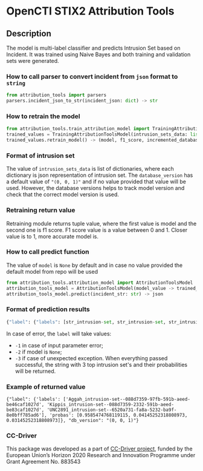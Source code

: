# OpenCTI STIX2 Attribution Tools


## Description

The model is multi-label classifier and predicts Intrusion Set based on Incident. It was trained using Naive Bayes and both training and validation sets were generated.
  
### How to call parser to convert incident from `json` format to `string`
```python
from attribution_tools import parsers
parsers.incident_json_to_str(incident_json: dict) -> str
```
### How to retrain the model
```python
from attribution_tools.train_attribution_model import TrainingAttributionToolsModel
trained_values = TrainingAttributionToolsModel(intrusion_sets_data: list, database_version: string)
trained_values.retrain_model() -> (model, f1_score, incremented_database_version)
```
### Format of intrusion set
The value of `intrusion_sets_data` is list of dictionaries, where each dictionary is json representation of intrusion set. The `database_version` has a default value of `"(0, 0, 1)"` and if no value provided that value will be used. However, the database versions helps to track model version and check that the correct model version is used. 
### Retraining return value
Retraining module returns tuple value, where the first value is model and the second one is f1 score. F1 score value is a value between 0 and 1. Closer value is to 1, more accurate model is.
### How to call predict function
The value of `model` is `None` by default and in case no value provided the default model from repo will be used
```python
from attribution_tools.attribution_model import AttributionToolsModel
attribution_tools_model = AttributionToolsModel(model_value -> trained_values[0], database_version -> trained_values[2])
attribution_tools_model.predict(incident_str: str) -> json
```
### Format of prediction results
```python
{"label": {"labels": [str_intrusion-set, str_intrusion-set, str_intrusion-set], "probas": [double, double, double]}, "db_version": str}
```
In case of error, the `label` will take values:
*  `-1` in case of input parameter error;
*  `-2` if model is `None`;
*  `-3` if case of unexpected exception.
When everything passed successful, the string with 3 top intrusion set's and their probabilities will be returned.
### Example of returned value
```
{"label": {'labels': ['Aggah_intrusion-set--088d7359-97fb-591b-aeed-be46caf1027d', 'Kippis_intrusion-set--088d7359-2332-591b-aeed-be83caf1027d', 'UNC2891_intrusion-set--6520a731-fa8a-5232-ba9f-8e0bff785ad6'], 'probas': [0.9585474768119115, 0.04145252318808973, 0.03145252318808973]}, "db_version": "(0, 0, 1)"}
```

### CC-Driver
This package was developed as a part of [CC-Driver project](https://www.ccdriver-h2020.com/), funded by the European Union’s Horizon 2020 Research and Innovation Programme under Grant Agreement No. 883543
